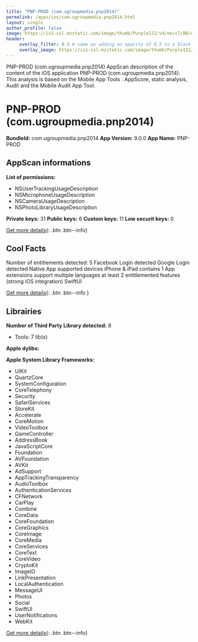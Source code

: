 ```yaml
---
title: "PNP-PROD (com.ugroupmedia.pnp2014)"
permalink: /apps/ios/com.ugroupmedia.pnp2014.html
layout: single
author_profile: false
image: https://is1-ssl.mzstatic.com/image/thumb/Purple122/v4/ee/c7/80/eec780e6-b837-a89b-2547-913034606020/AppIcon-0-1x_U007emarketing-0-7-0-85-220.png/512x512bb.jpg
header: 
     overlay_filter: 0.5 # same as adding an opacity of 0.5 to a black background
     overlay_image: https://is1-ssl.mzstatic.com/image/thumb/Purple122/v4/ee/c7/80/eec780e6-b837-a89b-2547-913034606020/AppIcon-0-1x_U007emarketing-0-7-0-85-220.png/512x512bb.jpg
---
```

PNP-PROD (com.ugroupmedia.pnp2014) AppScan description of the content of the iOS application PNP-PROD (com.ugroupmedia.pnp2014). This analysis is based on the Mobile App Tools : AppScore, static analysis, Audit and the Mobile Audit App Tool.

# PNP-PROD (com.ugroupmedia.pnp2014)

**BundleId:** com.ugroupmedia.pnp2014
**App Version:** 9.0.0
**App Name:** PNP-PROD


## AppScan informations 

**List of permissions:** 
- NSUserTrackingUsageDescription
- NSMicrophoneUsageDescription
- NSCameraUsageDescription
- NSPhotoLibraryUsageDescription
  
  
**Private keys:** 31
**Public keys:** 6
**Custom keys:** 11
**Low securit keys:** 0
  
[Get more details](/pricing.html){: .btn .btn--info}

## Cool Facts

Number of entitlements detected: 5
Facebook Login detected
Google Login detected
Native App
supported devices iPhone & iPad
contains 1 App extensions
support multiple languages
at least 2 entitlemented features (strong iOS integration)
SwiftUI
  
[Get more details](/pricing.html){: .btn .btn--info }

## Librairies 
**Number of Third Party Library detected:** 8
- Tools: 7 lib(s)


**Apple dylibs:**


**Apple System Library Frameworks:**
- UIKit
- QuartzCore
- SystemConfiguration
- CoreTelephony
- Security
- SafariServices
- StoreKit
- Accelerate
- CoreMotion
- VideoToolbox
- GameController
- AddressBook
- JavaScriptCore
- Foundation
- AVFoundation
- AVKit
- AdSupport
- AppTrackingTransparency
- AudioToolbox
- AuthenticationServices
- CFNetwork
- CarPlay
- Combine
- CoreData
- CoreFoundation
- CoreGraphics
- CoreImage
- CoreMedia
- CoreServices
- CoreText
- CoreVideo
- CryptoKit
- ImageIO
- LinkPresentation
- LocalAuthentication
- MessageUI
- Photos
- Social
- SwiftUI
- UserNotifications
- WebKit


  
[Get more details](/pricing.html){: .btn .btn--info}

